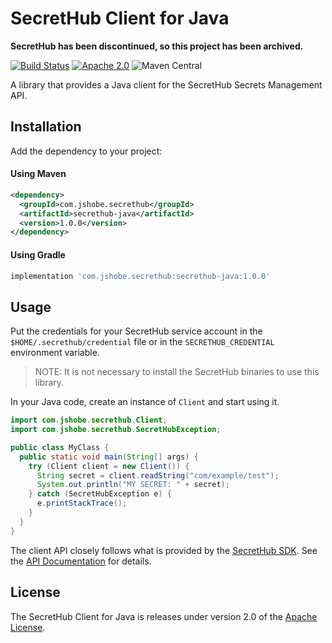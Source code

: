 # SecretHub Client for Java

__SecretHub has been discontinued, so this project has been archived.__

[![Build Status](https://github.com/jasonshobe/secrethub-java/workflows/build/badge.svg)]()
[![Apache 2.0](https://img.shields.io/github/license/jasonshobe/secrethub-java)]()
![Maven Central](https://img.shields.io/maven-central/v/com.jshobe.secrethub/secrethub-java)

A library that provides a Java client for the SecretHub Secrets Management API.

## Installation

Add the dependency to your project:

#### Using Maven

```xml
<dependency>
  <groupId>com.jshobe.secrethub</groupId>
  <artifactId>secrethub-java</artifactId>
  <version>1.0.0</version>
</dependency>
```

#### Using Gradle

```groovy
implementation 'com.jshobe.secrethub:secrethub-java:1.0.0'
```

## Usage

Put the credentials for your SecretHub service account in the
`$HOME/.secrethub/credential` file or in the `SECRETHUB_CREDENTIAL`
environment variable.

> NOTE: It is not necessary to install the SecretHub binaries to use this
> library.

In your Java code, create an instance of `Client` and start using it.

```java
import com.jshobe.secrethub.Client;
import com.jshobe.secrethub.SecretHubException;

public class MyClass {
  public static void main(String[] args) {
    try (Client client = new Client()) {
      String secret = client.readString("com/example/test");
      System.out.println("MY SECRET: " + secret);
    } catch (SecretHubException e) {
      e.printStackTrace();
    }
  }
}
```

The client API closely follows what is provided by the
[SecretHub SDK](https://pkg.go.dev/github.com/secrethub/secrethub-go). See
the [API Documentation](https://jasonshobe.github.io/secrethub-java/) for
details.

## License

The SecretHub Client for Java is releases under version 2.0 of the
[Apache License](http://www.apache.org/licenses/LICENSE-2.0.txt).
